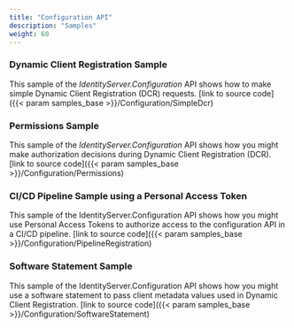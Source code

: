 ```yaml
---
title: "Configuration API"
description: "Samples"
weight: 60
---
```


### Dynamic Client Registration Sample

This sample of the *IdentityServer.Configuration* API shows how to make simple Dynamic Client Registration (DCR) requests.
[link to source code]({{< param samples_base >}}/Configuration/SimpleDcr)

### Permissions Sample
This sample of the *IdentityServer.Configuration* API shows how you might make authorization decisions during Dynamic Client Registration (DCR).
[link to source code]({{< param samples_base >}}/Configuration/Permissions)


### CI/CD Pipeline Sample using a Personal Access Token
This sample of the IdentityServer.Configuration API shows how you might use Personal Access Tokens to authorize access to the configuration API in a CI/CD pipeline. 
[link to source code]({{< param samples_base >}}/Configuration/PipelineRegistration)


### Software Statement Sample
This sample of the IdentityServer.Configuration API shows how you might use a software statement to pass client metadata values used in Dynamic Client Registration.
[link to source code]({{< param samples_base >}}/Configuration/SoftwareStatement)
